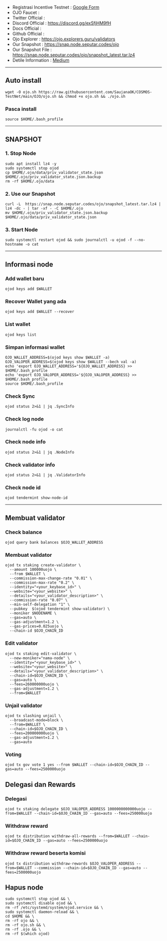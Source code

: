 - Registrasi Incentive Testnet : [Google Form](https://docs.google.com/forms/u/0/d/e/1FAIpQLSeIx9mxry0w5oTyiOpSHg04cM4GPZMKvxd1LmhqyhYvqY8bOQ/alreadyresponded)
- OJO Faucet : 
- Twitter Official :
- Discord Official : https://discord.gg/exSfjHM9fH
- Docs Official :
- Github Official : 
- Ojo Explorer : https://ojo.explorers.guru/validators
- Our Snapshot : https://snap.node.seputar.codes/ojo
- Our Snapshot File : https://snap.node.seputar.codes/ojo/snapshot_latest.tar.lz4
- Detile Information : [Medium](https://saonetwork.medium.com/a-complete-guide-to-sao-network-testnet-e70117bd294)
________________________________________________

## Auto install
```
wget -O ojo.sh https://raw.githubusercontent.com/SaujanaOK/COSMOS-TestNet/main/OJO/ojo.sh && chmod +x ojo.sh && ./ojo.sh
```

### Pasca install
```
source $HOME/.bash_profile
```
________________________________________________
## SNAPSHOT
### 1. Stop Node
```
sudo apt install lz4 -y
sudo systemctl stop ojod
cp $HOME/.ojo/data/priv_validator_state.json $HOME/.ojo/priv_validator_state.json.backup
rm -rf $HOME/.ojo/data
```
### 2. Use our Snapshot
```
curl -L  https://snap.node.seputar.codes/ojo/snapshot_latest.tar.lz4 | lz4 -dc - | tar -xf - -C $HOME/.ojo
mv $HOME/.ojo/priv_validator_state.json.backup $HOME/.ojo/data/priv_validator_state.json
```
### 3. Start Node
```
sudo systemctl restart ojod && sudo journalctl -u ojod -f --no-hostname -o cat
```
________________________________________________
## Informasi node
### Add wallet baru
```
ojod keys add $WALLET
```
### Recover Wallet yang ada
```
ojod keys add $WALLET --recover
```
### List wallet
```
ojod keys list
```
### Simpan informasi wallet
```
OJO_WALLET_ADDRESS=$(ojod keys show $WALLET -a)
OJO_VALOPER_ADDRESS=$(ojod keys show $WALLET --bech val -a)
echo 'export OJO_WALLET_ADDRESS='${OJO_WALLET_ADDRESS} >> $HOME/.bash_profile
echo 'export OJO_VALOPER_ADDRESS='${OJO_VALOPER_ADDRESS} >> $HOME/.bash_profile
source $HOME/.bash_profile
```
### Check Sync
```
ojod status 2>&1 | jq .SyncInfo
```
### Check log node
```
journalctl -fu ojod -o cat
```
### Check node info
```
ojod status 2>&1 | jq .NodeInfo
```
### Check validator info
```
ojod status 2>&1 | jq .ValidatorInfo
```
### Check node id
```
ojod tendermint show-node-id
```
________________________________________________
## Membuat validator
### Check balance
```
ojod query bank balances $OJO_WALLET_ADDRESS
```
### Membuat validator
```
ojod tx staking create-validator \
  --amount 100000uojo \
  --from $WALLET \
  --commission-max-change-rate "0.01" \
  --commission-max-rate "0.2" \
  --identity="<your_keybase_id>" \
  --website="<your_website>" \
  --details="<your_validator_description>" \
  --commission-rate "0.07" \
  --min-self-delegation "1" \
  --pubkey  $(ojod tendermint show-validator) \
  --moniker $NODENAME \
  --gas=auto \
  --gas-adjustment=1.2 \
  --gas-prices=0.025uojo \
  --chain-id $OJO_CHAIN_ID
```
### Edit validator
```
ojod tx staking edit-validator \
  --new-moniker="nama-node" \
  --identity="<your_keybase_id>" \
  --website="<your_website>" \
  --details="<your_validator_description>" \
  --chain-id=$OJO_CHAIN_ID \
  --gas=auto \
  --fees=260000000uojo \
  --gas-adjustment=1.2 \
  --from=$WALLET
```
### Unjail validator
```
ojod tx slashing unjail \
  --broadcast-mode=block \
  --from=$WALLET \
  --chain-id=$OJO_CHAIN_ID \
  --fees=200000000uojo \
  --gas-adjustment=1.2 \
  --gas=auto
```
### Voting
```
ojod tx gov vote 1 yes --from $WALLET --chain-id=$OJO_CHAIN_ID --gas=auto --fees=2500000uojo
```
## Delegasi dan Rewards
### Delegasi
```
ojod tx staking delegate $OJO_VALOPER_ADDRESS 1000000000000uojo --from=$WALLET --chain-id=$OJO_CHAIN_ID --gas=auto --fees=250000uojo
```
### Withdraw reward
```
ojod tx distribution withdraw-all-rewards --from=$WALLET --chain-id=$OJO_CHAIN_ID --gas=auto --fees=2500000uojo
```
### Withdraw reward beserta komisi
```
ojod tx distribution withdraw-rewards $OJO_VALOPER_ADDRESS --from=$WALLET --commission --chain-id=$OJO_CHAIN_ID --gas=auto --fees=2500000uojo
```
## Hapus node
```
sudo systemctl stop ojod && \
sudo systemctl disable ojod && \
rm -rf /etc/systemd/system/ojod.service && \
sudo systemctl daemon-reload && \
cd $HOME && \
rm -rf ojo && \
rm -rf ojo.sh && \
rm -rf .ojo && \
rm -rf $(which ojod)
```
